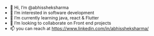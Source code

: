 - 👋 Hi, I’m @abhissheksharma
- 👀 I’m interested in software development
- 🌱 I’m currently learning java, react & Flutter
- 💞️ I’m looking to collaborate on Front end projects
- 📫 you can reach at https://www.linkedin.com/in/abhissheksharma/

<!---
abhissheksharma/abhissheksharma is a ✨ special ✨ repository because its `README.md` (this file) appears on your GitHub profile.
You can click the Preview link to take a look at your changes.
--->
